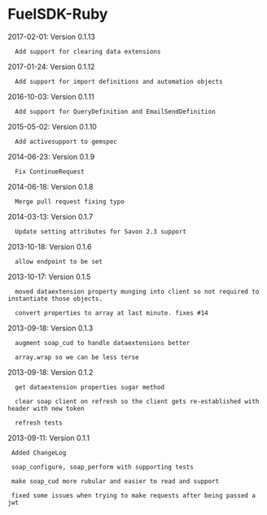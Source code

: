 FuelSDK-Ruby
============

2017-02-01: Version 0.1.13
```
  Add support for clearing data extensions
```

2017-01-24: Version 0.1.12
```
  Add support for import definitions and automation objects
```
2016-10-03: Version 0.1.11
```
  Add support for QueryDefinition and EmailSendDefinition
```

2015-05-02: Version 0.1.10
```
  Add activesupport to gemspec
```

2014-06-23: Version 0.1.9
```
  Fix ContinueRequest
```

2014-06-18: Version 0.1.8
```
  Merge pull request fixing typo
```

2014-03-13: Version 0.1.7
```
  Update setting attributes for Savon 2.3 support
```

2013-10-18: Version 0.1.6
```
  allow endpoint to be set
```

2013-10-17: Version 0.1.5
```
  moved dataextension property munging into client so not required to instantiate those objects.

  convert properties to array at last minute. fixes #14
```

2013-09-18: Version 0.1.3
```
  augment soap_cud to handle dataextensions better

  array.wrap so we can be less terse
```

2013-09-18: Version 0.1.2
```
  get dataextension properties sugar method

  clear soap client on refresh so the client gets re-established with header with new token

  refresh tests
```

2013-09-11: Version 0.1.1
```
 Added ChangeLog

 soap_configure, soap_perform with supporting tests

 make soap_cud more rubular and easier to read and support

 fixed some issues when trying to make requests after being passed a jwt
```
